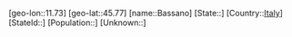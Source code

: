 ﻿---
location: [45.77,11.73]
type: City
tags:
- geo/City


SpocWebEntityId: 29039
isDeleted: false
confidential: public

---
[geo-lon::11.73]
[geo-lat::45.77]
[name::Bassano]
[State::]
[Country::[Italy](geo/Continent/Europe/Italy.md)]
[StateId::]
[Population::]
[Unknown::]

